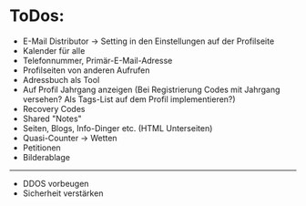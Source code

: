 # ToDos:

- E-Mail Distributor -> Setting in den Einstellungen auf der Profilseite
- Kalender für alle
- Telefonnummer, Primär-E-Mail-Adresse
- Profilseiten von anderen Aufrufen
- Adressbuch als Tool
- Auf Profil Jahrgang anzeigen (Bei Registrierung Codes mit Jahrgang versehen? Als Tags-List auf dem Profil implementieren?)
- Recovery Codes
- Shared "Notes"
- Seiten, Blogs, Info-Dinger etc. (HTML Unterseiten)
- Quasi-Counter -> Wetten
- Petitionen
- Bilderablage

---

- DDOS vorbeugen
- Sicherheit verstärken